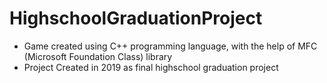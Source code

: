 # HighschoolGraduationProject
- Game created using C++ programming language, with the help of MFC (Microsoft Foundation Class) library
- Project Created in 2019 as final highschool graduation project
